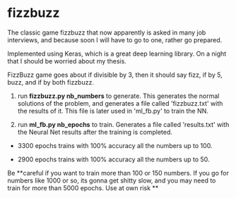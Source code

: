 # fizzbuzz

The classic game fizzbuzz that now apparently is asked in many job interviews, and because soon I will have to go to one, rather go prepared.

Implemented using Keras, which is a great deep learning library. On a night that I should be worried about my thesis.

FizzBuzz game goes about if divisible by 3, then it should say fizz, if by 5, buzz, and if by both fizzbuzz.

1. run **fizzbuzz.py nb_numbers** to generate. This generates the normal solutions of the problem, and generates a file called 'fizzbuzz.txt' with the results of it. This file is later used in 'ml_fb.py' to train the NN.

2. run **ml_fb.py nb_epochs** to train. Generates a file called 'results.txt' with the Neural Net results after the training is completed. 

* 3300 epochs trains with 100% accuracy all the numbers up to 100.


* 2900 epochs trains with 100% accuracy all the numbers up to 50.

Be **careful if you want to train more than 100 or 150 numbers. If you go for numbers like 1000 or so, its gonna get shitty slow, and you may need to train for more than 5000 epochs. Use at own risk ** 
